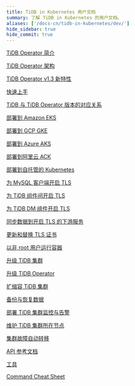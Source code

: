 ```yaml
---
title: TiDB in Kubernetes 用户文档
summary: 了解 TiDB in Kubernetes 的用户文档。
aliases: ['/docs-cn/tidb-in-kubernetes/dev/']
hide_sidebar: true
hide_commit: true
---
```


<LearningPathContainer platform="tidb-operator" title="TiDB in Kubernetes" subTitle="使用 PingCAP 提供的 TiDB Operator，你可以在公有云或私有部署的 Kubernetes 集群上自动运维 TiDB 集群，实现 TiDB 在 Kubernetes 上的无缝运行。">

<LearningPath label="了解" icon="cloud1">

[TiDB Operator 简介](https://docs.pingcap.com/zh/tidb-in-kubernetes/dev/tidb-operator-overview)

[TiDB Operator 架构](https://docs.pingcap.com/zh/tidb-in-kubernetes/dev/architecture)

[TiDB Operator v1.3 新特性](https://docs.pingcap.com/zh/tidb-in-kubernetes/dev/whats-new-in-v1.3)

[快速上手](https://docs.pingcap.com/zh/tidb-in-kubernetes/dev/get-started)

[TiDB 与 TiDB Operator 版本的对应关系](https://docs.pingcap.com/zh/tidb-in-kubernetes/dev/tidb-operator-overview)

</LearningPath>
  
<LearningPath label="部署" icon="deploy">

[部署到 Amazon EKS](https://docs.pingcap.com/zh/tidb-in-kubernetes/dev/deploy-on-aws-eks)

[部署到 GCP GKE](https://docs.pingcap.com/zh/tidb-in-kubernetes/dev/deploy-on-gcp-gke)

[部署到 Azure AKS](https://docs.pingcap.com/zh/tidb-in-kubernetes/dev/deploy-on-azure-aks)

[部署到阿里云 ACK](https://docs.pingcap.com/zh/tidb-in-kubernetes/dev/deploy-on-alibaba-cloud)

[部署到自托管的 Kubernetes](https://docs.pingcap.com/zh/tidb-in-kubernetes/dev/prerequisites)

</LearningPath>

<LearningPath label="安全" icon="cloud3">

[为 MySQL 客户端开启 TLS](https://docs.pingcap.com/zh/tidb-in-kubernetes/dev/enable-tls-for-mysql-client)

[为 TiDB 组件间开启 TLS](https://docs.pingcap.com/zh/tidb-in-kubernetes/dev/enable-tls-between-components)

[为 TiDB DM 组件开启 TLS](https://docs.pingcap.com/zh/tidb-in-kubernetes/dev/enable-tls-for-dm)

[同步数据到开启 TLS 的下游服务](https://docs.pingcap.com/zh/tidb-in-kubernetes/dev/enable-tls-for-ticdc-sink)

[更新和替换 TLS 证书](https://docs.pingcap.com/zh/tidb-in-kubernetes/dev/renew-tls-certificate)

[以非 root 用户运行容器](https://docs.pingcap.com/zh/tidb-in-kubernetes/dev/containers-run-as-non-root-user)

</LearningPath>

<LearningPath label="运维" icon="maintain">

[升级 TiDB 集群](https://docs.pingcap.com/zh/tidb-in-kubernetes/dev/upgrade-a-tidb-cluster)

[升级 TiDB Operator](https://docs.pingcap.com/zh/tidb-in-kubernetes/dev/upgrade-tidb-operator)

[扩缩容 TiDB 集群](https://docs.pingcap.com/zh/tidb-in-kubernetes/dev/scale-a-tidb-cluster)

[备份与恢复数据](https://docs.pingcap.com/zh/tidb-in-kubernetes/dev/backup-restore-overview)

[部署 TiDB 集群监控与告警](https://docs.pingcap.com/zh/tidb-in-kubernetes/dev/monitor-a-tidb-cluster)

[维护 TiDB 集群所在节点](https://docs.pingcap.com/zh/tidb-in-kubernetes/dev/maintain-a-kubernetes-node)

[集群故障自动转移](https://docs.pingcap.com/zh/tidb-in-kubernetes/dev/use-auto-failover)

</LearningPath>

<LearningPath label="参考" icon="cloud-dev">

[API 参考文档](https://github.com/pingcap/tidb-operator/blob/master/docs/api-references/docs)

[工具](https://docs.pingcap.com/zh/tidb-in-kubernetes/dev/tidb-toolkit)

[Command Cheat Sheet](https://docs.pingcap.com/zh/tidb-in-kubernetes/dev/cheat-sheet)

</LearningPath>

</LearningPathContainer>
